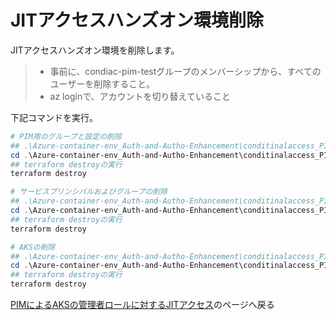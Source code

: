 # JITアクセスハンズオン環境削除
JITアクセスハンズオン環境を削除します。<br>
>- 事前に、condiac-pim-testグループのメンバーシップから、すべてのユーザーを削除すること。
>- az loginで、アカウントを切り替えていること
 

下記コマンドを実行。
```powershell
# PIM用のグループと設定の削除
## .\Azure-container-env_Auth-and-Autho-Enhancement\conditinalaccess_PIM\conditional_access_PIM\PIMへの移動
cd .\Azure-container-env_Auth-and-Autho-Enhancement\conditinalaccess_PIM\conditional_access_PIM\PIM
## terraform destroyの実行
terraform destroy

# サービスプリンシパルおよびグループの削除
## .\Azure-container-env_Auth-and-Autho-Enhancement\conditinalaccess_PIM\conditional_access_PIM\service_principalへの移動
cd .\Azure-container-env_Auth-and-Autho-Enhancement\conditinalaccess_PIM\conditional_access_PIM\service_principal
## terraform destroyの実行
terraform destroy

# AKSの削除
## .\Azure-container-env_Auth-and-Autho-Enhancement\conditinalaccess_PIM\Azureへの移動
cd .\Azure-container-env_Auth-and-Autho-Enhancement\conditinalaccess_PIM\Azure
## terraform destroyの実行
terraform destroy
```
[PIMによるAKSの管理者ロールに対するJITアクセス](./PIMによるAKSに対するJITアクセス.md)のページへ戻る